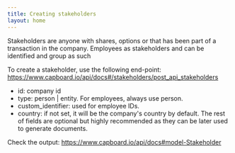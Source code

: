 ```yaml
---
title: Creating stakeholders
layout: home
---
```

Stakeholders are anyone with shares, options or that has been part of a transaction in the company. Employees as stakeholders and can be identified and group as such


To create a stakeholder, use the following end-point: https://www.capboard.io/api/docs#/stakeholders/post_api_stakeholders
- id: company id
- type: person | entity. For employees, always use person.
- custom_identifier: used for employee IDs.
- country: if not set, it will be the company's country by default.
The rest of fields are optional but highly recommended as they can be later used to generate documents.

Check the output: https://www.capboard.io/api/docs#model-Stakeholder